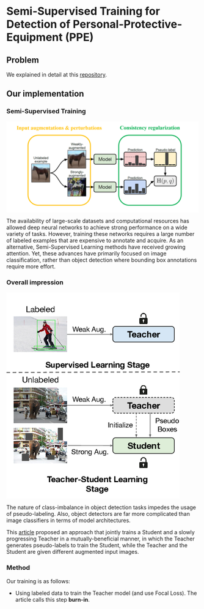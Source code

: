 # Semi-Supervised Training for Detection of Personal-Protective-Equipment (PPE)

## Problem

We explained in detail at this [repository](https://github.com/thainguyentrong/gfl-ppe).

## Our implementation

### Semi-Supervised Training

<img src="resources/model.png" align="middle"/>

The availability of large-scale datasets and computational resources has allowed deep neural networks to achieve strong performance on a wide variety of tasks. However, training these networks requires a large number of labeled examples that are expensive to annotate and acquire. As an alternative, Semi-Supervised Learning methods have received growing attention. Yet, these advances have primarily focused on image classification, rather than object detection where bounding box annotations require more effort.

### Overall impression

<img src="resources/ssod.png" align="middle"/>

The nature of class-imbalance in object detection tasks impedes the usage of pseudo-labeling. Also, object detectors are far more complicated than image classifiers in terms of model architectures.

This [article](https://arxiv.org/abs/2102.09480) proposed an approach that jointly trains a Student and a slowly progressing Teacher in a mutually-beneficial manner, in which the Teacher generates pseudo-labels to train the Student, while the Teacher and the Student are given different augmented input images.

### Method

Our training is as follows:

- Using labeled data to train the Teacher model (and use Focal Loss). The article calls this step **burn-in**.

